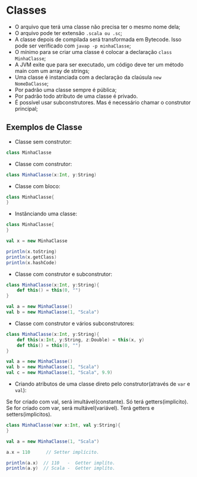 # Classes  

- O arquivo que terá uma classe não precisa ter o mesmo nome dela;  
- O arquivo pode ter extensão `.scala ou .sc`;  
- A classe depois de compilada será transformada em Bytecode. Isso pode ser verificado com `javap -p minhaClasse`;  
- O mínimo para se criar uma classe é colocar a declaração `class MinhaClasse`;  
- A JVM exite que para ser executado, um código deve ter um método main com um array de strings;  
- Uma classe é instanciada com a declaração da claúsula `new NomeDaClasse`;  
- Por padrão uma classe sempre é pública;  
- Por padrão todo atributo de uma classe é privado.  
- É possível usar subconstrutores. Mas é necessário chamar o construtor principal;  



## Exemplos de Classe  

* Classe sem construtor:  

```scala
class MinhaClasse
```  

* Classe com construtor:  

```scala
class MinhaClasse(x:Int, y:String)
```  

* Classe com bloco:  

```scala
class MinhaClasse{
}
```  


* Instânciando uma classe:  

```scala
class MinhaClasse{
}

val x = new MinhaClasse

println(x.toString)
println(x.getClass)
println(x.hashCode)
```  

* Classe com construtor e subconstrutor:  

```scala
class MinhaClasse(x:Int, y:String){
    def this() = this(0, "")
}

val a = new MinhaClasse()
val b = new MinhaClasse(1, "Scala") 
```  

* Classe com construtor e vários subconstrutores:  

```scala
class MinhaClasse(x:Int, y:String){
    def this(x:Int, y:String, z:Double) = this(x, y)
    def this() = this(0, "")    
}

val a = new MinhaClasse()
val b = new MinhaClasse(1, "Scala") 
val c = new MinhaClasse(1, "Scala", 9.9) 
```  

* Criando atributos de uma classe direto pelo construtor(através de `var` e `val`):  

Se for criado com val, será imultável(constante). Só terá getters(implicito).  
Se for criado com var, será multável(variável). Terá getters e setters(implicitos).  

```scala
class MinhaClasse(var x:Int, val y:String){
}

val a = new MinhaClasse(1, "Scala")

a.x = 110      // Setter implícito.

println(a.x)  // 110   -  Getter implíto.
println(a.y)  // Scala -  Getter implíto.
```  

